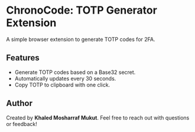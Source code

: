 # ChronoCode: TOTP Generator Extension

A simple browser extension to generate TOTP codes for 2FA.

## Features
- Generate TOTP codes based on a Base32 secret.
- Automatically updates every 30 seconds.
- Copy TOTP to clipboard with one click.

## Author
Created by **Khaled Mosharraf Mukut**. Feel free to reach out with questions or feedback!

